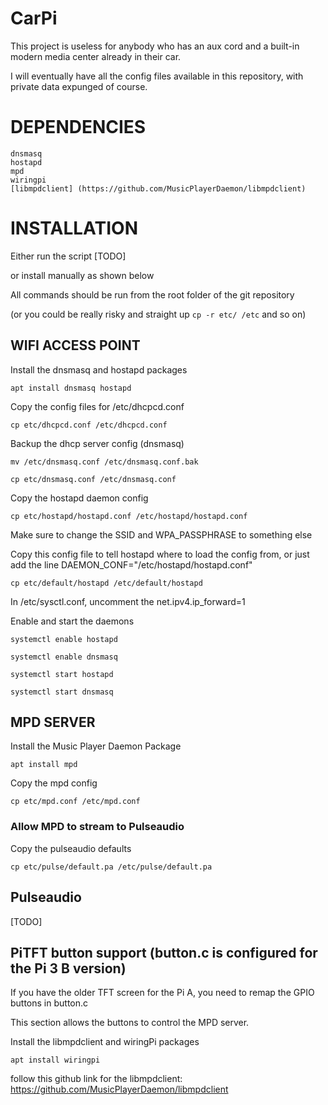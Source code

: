 # CarPi

This project is useless for anybody who has an aux cord and a built-in modern media center already in their car.

I will eventually have all the config files available in this repository, with private data expunged of course.

# DEPENDENCIES
```
dnsmasq
hostapd
mpd
wiringpi
[libmpdclient] (https://github.com/MusicPlayerDaemon/libmpdclient)

```

# INSTALLATION
Either run the script [TODO]

or install manually as shown below

All commands should be run from the root folder of the git repository

(or you could be really risky and straight up `cp -r etc/ /etc` and so on)

## WIFI ACCESS POINT
Install the dnsmasq and hostapd packages

`apt install dnsmasq hostapd`

Copy the config files for /etc/dhcpcd.conf

`cp etc/dhcpcd.conf /etc/dhcpcd.conf`

Backup the dhcp server config (dnsmasq)

`mv /etc/dnsmasq.conf /etc/dnsmasq.conf.bak`

`cp etc/dnsmasq.conf /etc/dnsmasq.conf`

Copy the hostapd daemon config

`cp etc/hostapd/hostapd.conf /etc/hostapd/hostapd.conf`

Make sure to change the SSID and WPA_PASSPHRASE to something else

Copy this config file to tell hostapd where to load the config from, or just add the line DAEMON_CONF="/etc/hostapd/hostapd.conf"

`cp etc/default/hostapd /etc/default/hostapd`

In /etc/sysctl.conf, uncomment the net.ipv4.ip_forward=1

Enable and start the daemons

`systemctl enable hostapd`

`systemctl enable dnsmasq`

`systemctl start hostapd`

`systemctl start dnsmasq`

## MPD SERVER
Install the Music Player Daemon Package

`apt install mpd`

Copy the mpd config

`cp etc/mpd.conf /etc/mpd.conf`

### Allow MPD to stream to Pulseaudio
Copy the pulseaudio defaults

`cp etc/pulse/default.pa /etc/pulse/default.pa`

## Pulseaudio
[TODO]

## PiTFT button support (button.c is configured for the Pi 3 B version)
If you have the older TFT screen for the Pi A, you need to remap the GPIO buttons in button.c

This section allows the buttons to control the MPD server.

Install the libmpdclient and wiringPi packages

`apt install wiringpi`

follow this github link for the libmpdclient: https://github.com/MusicPlayerDaemon/libmpdclient





